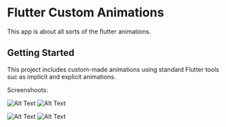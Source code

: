 # Flutter Custom Animations

This app is about all sorts of the flutter animations.

## Getting Started

This project includes custom-made animations using standard Flutter tools suc as implicit and explicit animations.

Screenshoots:

![Alt Text](https://media.giphy.com/media/LYTjVyRbtbipXaCqK7/giphy.gif)
![Alt Text](https://media.giphy.com/media/hPgrXCKHoXsTrDGxrI/giphy.gif)

![Alt Text](https://media.giphy.com/media/DkZaewFclARDB9dI9b/giphy.gif)
![Alt Text](https://media.giphy.com/media/0riUVW7Ib8t10bO4ts/giphy.gif)
